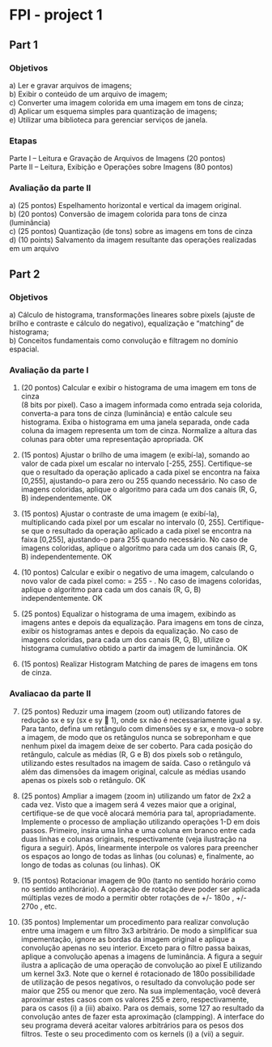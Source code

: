 # FPI - project 1

## Part 1
### Objetivos

a) Ler e gravar arquivos de imagens;<br/>
b) Exibir o conteúdo de um arquivo de imagem;<br/>
c) Converter uma imagem colorida em uma imagem em tons de cinza;<br/>
d) Aplicar um esquema simples para quantização de imagens;<br/>
e) Utilizar uma biblioteca para gerenciar serviços de janela.<br/>

### Etapas

Parte I – Leitura e Gravação de Arquivos de Imagens (20 pontos)<br/>
Parte II – Leitura, Exibição e Operações sobre Imagens (80 pontos)

### Avaliação da parte II

a) (25 pontos) Espelhamento horizontal e vertical da imagem original.<br/>
b) (20 pontos) Conversão de imagem colorida para tons de cinza (luminância)<br/>
c) (25 pontos) Quantização (de tons) sobre as imagens em tons de cinza<br/>
d) (10 points) Salvamento da imagem resultante das operações realizadas em um arquivo<br/>


## Part 2
### Objetivos

a) Cálculo de histograma, transformações lineares sobre pixels (ajuste de brilho e
contraste e cálculo do negativo), equalização e “matching” de histograma;<br/>
b) Conceitos fundamentais como convolução e filtragem no domínio espacial. 

### Avaliação da parte I

1) (20 pontos) Calcular e exibir o histograma de uma imagem em tons de cinza<br/> 
    (8 bits por pixel). Caso a imagem informada como entrada seja colorida, converta-a para tons de cinza
    (luminância) e então calcule seu histograma. Exiba o histograma em uma janela separada,
    onde cada coluna da imagem representa um tom de cinza. Normalize a altura das colunas
    para obter uma representação apropriada. OK

2) (15 pontos) Ajustar o brilho de uma imagem (e exibí-la), somando ao valor de cada pixel
    um escalar no intervalo [-255, 255]. Certifique-se que o resultado da operação aplicado a
    cada pixel se encontra na faixa [0,255], ajustando-o para zero ou 255 quando necessário. No
    caso de imagens coloridas, aplique o algoritmo para cada um dos canais (R, G, B)
    independentemente. OK

3) (15 pontos) Ajustar o contraste de uma imagem (e exibí-la), multiplicando cada pixel por
    um escalar no intervalo (0, 255]. Certifique-se que o resultado da operação aplicado a cada
    pixel se encontra na faixa [0,255], ajustando-o para 255 quando necessário. No caso de
    imagens coloridas, aplique o algoritmo para cada um dos canais (R, G, B)
    independentemente. OK

4) (10 pontos) Calcular e exibir o negativo de uma imagem, calculando o novo valor de cada
    pixel como: <novo valor> = 255 - <antigo valor>. No caso de imagens coloridas, aplique o
    algoritmo para cada um dos canais (R, G, B) independentemente. OK

5) (25 pontos) Equalizar o histograma de uma imagem, exibindo as imagens antes e depois
    da equalização. Para imagens em tons de cinza, exibir os histogramas antes e depois da
    equalização. No caso de imagens coloridas, para cada um dos canais (R, G, B), utilize o
    histograma cumulativo obtido a partir da imagem de luminância. OK 

6) (15 pontos) Realizar Histogram Matching de pares de imagens em tons de cinza. 


### Avaliacao da parte II

7) (25 pontos) Reduzir uma imagem (zoom out) utilizando fatores de redução sx e sy (sx e sy
     1), onde sx não é necessariamente igual a sy. Para tanto, defina um retângulo com
    dimensões sy e sx, e mova-o sobre a imagem, de modo que os retângulos nunca se
    sobreponham e que nenhum pixel da imagem deixe de ser coberto. Para cada posição do
    retângulo, calcule as médias (R, G e B) dos pixels sob o retângulo, utilizando estes resultados
    na imagem de saída. Caso o retângulo vá além das dimensões da imagem original, calcule as
    médias usando apenas os pixels sob o retângulo. OK

8) (25 pontos) Ampliar a imagem (zoom in) utilizando um fator de 2x2 a cada vez. Visto que
    a imagem será 4 vezes maior que a original, certifique-se de que você alocará memória para
    tal, apropriadamente. Implemente o processo de ampliação utilizando operações 1-D em dois
    passos. Primeiro, insira uma linha e uma coluna em branco entre cada duas linhas e colunas
    originais, respectivamente (veja ilustração na figura a seguir). Após, linearmente interpole os
    valores para preencher os espaços ao longo de todas as linhas (ou colunas) e, finalmente, ao
    longo de todas as colunas (ou linhas). OK

9) (15 pontos) Rotacionar imagem de 90o
    (tanto no sentido horário como no sentido antihorário). A operação de rotação deve poder ser aplicada múltiplas vezes de modo a permitir
    obter rotações de +/- 180o
    , +/- 270o
    , etc.
    
10) (35 pontos) Implementar um procedimento para realizar convolução entre uma imagem
    e um filtro 3x3 arbitrário. De modo a simplificar sua impementação, ignore as bordas da
    imagem original e aplique a convolução apenas no seu interior. Exceto para o filtro passa
    baixas, aplique a convolução apenas a imagens de luminância. A figura a seguir ilustra a
    aplicação de uma operação de convolução ao pixel E utilizando um kernel 3x3. Note que o
    kernel é rotacionado de 180o
    possibilidade de utilização de pesos negativos, o resultado da convolução pode ser maior que
    255 ou menor que zero. Na sua implementação, você deverá aproximar estes casos com os
    valores 255 e zero, respectivamente, para os casos (i) a (iii) abaixo. Para os demais, some
    127 ao resultado da convolução antes de fazer esta aproximação (clampping). A interface do
    seu programa deverá aceitar valores arbitrários para os pesos dos filtros. Teste o seu
    procedimento com os kernels (i) a (vii) a seguir. 